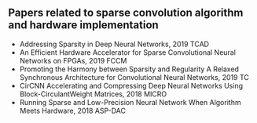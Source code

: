 ## Papers related to sparse convolution algorithm and hardware implementation

- Addressing Sparsity in Deep Neural Networks, 2019 TCAD
- An Efficient Hardware Accelerator for Sparse Convolutional Neural Networks on FPGAs, 2019 FCCM
- Promoting the Harmony between Sparsity and Regularity A Relaxed Synchronous Architecture for Convolutional Neural Networks, 2019 TC
- CirCNN Accelerating and Compressing Deep Neural Networks Using Block-CirculantWeight Matrices, 2018 MICRO
- Running Sparse and Low-Precision Neural Network When Algorithm Meets Hardware, 2018 ASP-DAC